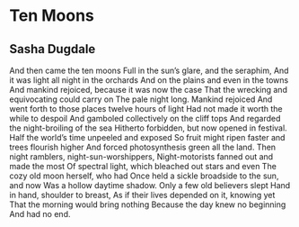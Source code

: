 # Ten Moons
## Sasha Dugdale
And then came the ten moons
Full in the sun’s glare, and the seraphim,
And it was light all night in the orchards
And on the plains and even in the towns
And mankind rejoiced, because it was now the case
That the wrecking and equivocating could carry on
The pale night long. Mankind rejoiced
And went forth to those places twelve hours of light
Had not made it worth the while to despoil
And gamboled collectively on the cliff tops
And regarded the night-broiling of the sea
Hitherto forbidden, but now opened in festival.
Half the world’s time unpeeled and exposed
So fruit might ripen faster and trees flourish higher
And forced photosynthesis green all the land.
Then night ramblers, night-sun-worshippers,
Night-motorists fanned out and made the most
Of spectral light, which bleached out stars and even
The cozy old moon herself, who had
Once held a sickle broadside to the sun, and now
Was a hollow daytime shadow.
Only a few old believers slept
Hand in hand, shoulder to breast,
As if their lives depended on it, knowing yet
That the morning would bring nothing
Because the day knew no beginning
And had no end.